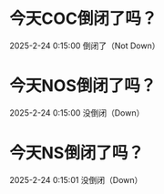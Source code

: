 # 今天COC倒闭了吗？

2025-2-24 0:15:00 倒闭了（Not Down）

# 今天NOS倒闭了吗？

2025-2-24 0:15:00 没倒闭（Down）

# 今天NS倒闭了吗？

2025-2-24 0:15:01 没倒闭（Down）

